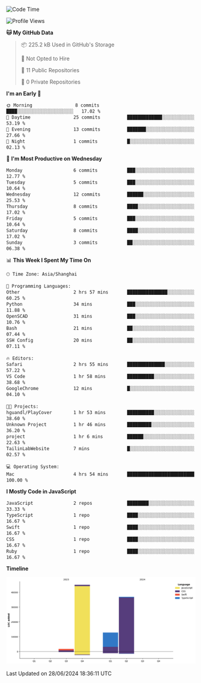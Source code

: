 <!--
**PascalDai/PascalDai** is a ✨ _special_ ✨ repository because its `README.md` (this file) appears on your GitHub profile.

Here are some ideas to get you started:

- 🔭 I’m currently working on ...
- 🌱 I’m currently learning ...
- 👯 I’m looking to collaborate on ...
- 🤔 I’m looking for help with ...
- 💬 Ask me about ...
- 📫 How to reach me: ...
- 😄 Pronouns: ...
- ⚡ Fun fact: ...
-->

<!--START_SECTION:waka-->
![Code Time](http://img.shields.io/badge/Code%20Time-508%20hrs%208%20mins-blue)

![Profile Views](http://img.shields.io/badge/Profile%20Views-2-blue)

**🐱 My GitHub Data** 

> 📦 225.2 kB Used in GitHub's Storage 
 > 
> 🚫 Not Opted to Hire
 > 
> 📜 11 Public Repositories 
 > 
> 🔑 0 Private Repositories 
 > 
**I'm an Early 🐤** 

```text
🌞 Morning                8 commits           ████░░░░░░░░░░░░░░░░░░░░░   17.02 % 
🌆 Daytime                25 commits          █████████████░░░░░░░░░░░░   53.19 % 
🌃 Evening                13 commits          ███████░░░░░░░░░░░░░░░░░░   27.66 % 
🌙 Night                  1 commits           █░░░░░░░░░░░░░░░░░░░░░░░░   02.13 % 
```
📅 **I'm Most Productive on Wednesday** 

```text
Monday                   6 commits           ███░░░░░░░░░░░░░░░░░░░░░░   12.77 % 
Tuesday                  5 commits           ███░░░░░░░░░░░░░░░░░░░░░░   10.64 % 
Wednesday                12 commits          ██████░░░░░░░░░░░░░░░░░░░   25.53 % 
Thursday                 8 commits           ████░░░░░░░░░░░░░░░░░░░░░   17.02 % 
Friday                   5 commits           ███░░░░░░░░░░░░░░░░░░░░░░   10.64 % 
Saturday                 8 commits           ████░░░░░░░░░░░░░░░░░░░░░   17.02 % 
Sunday                   3 commits           ██░░░░░░░░░░░░░░░░░░░░░░░   06.38 % 
```


📊 **This Week I Spent My Time On** 

```text
🕑︎ Time Zone: Asia/Shanghai

💬 Programming Languages: 
Other                    2 hrs 57 mins       ███████████████░░░░░░░░░░   60.25 % 
Python                   34 mins             ███░░░░░░░░░░░░░░░░░░░░░░   11.88 % 
OpenSCAD                 31 mins             ███░░░░░░░░░░░░░░░░░░░░░░   10.76 % 
Bash                     21 mins             ██░░░░░░░░░░░░░░░░░░░░░░░   07.44 % 
SSH Config               20 mins             ██░░░░░░░░░░░░░░░░░░░░░░░   07.11 % 

🔥 Editors: 
Safari                   2 hrs 55 mins       ██████████████░░░░░░░░░░░   57.22 % 
VS Code                  1 hr 58 mins        ██████████░░░░░░░░░░░░░░░   38.68 % 
GoogleChrome             12 mins             █░░░░░░░░░░░░░░░░░░░░░░░░   04.10 % 

🐱‍💻 Projects: 
hguandl/PlayCover        1 hr 53 mins        ██████████░░░░░░░░░░░░░░░   38.60 % 
Unknown Project          1 hr 46 mins        █████████░░░░░░░░░░░░░░░░   36.20 % 
project                  1 hr 6 mins         ██████░░░░░░░░░░░░░░░░░░░   22.63 % 
TailinLabWebsite         7 mins              █░░░░░░░░░░░░░░░░░░░░░░░░   02.57 % 

💻 Operating System: 
Mac                      4 hrs 54 mins       █████████████████████████   100.00 % 
```

**I Mostly Code in JavaScript** 

```text
JavaScript               2 repos             ████████░░░░░░░░░░░░░░░░░   33.33 % 
TypeScript               1 repo              ████░░░░░░░░░░░░░░░░░░░░░   16.67 % 
Swift                    1 repo              ████░░░░░░░░░░░░░░░░░░░░░   16.67 % 
CSS                      1 repo              ████░░░░░░░░░░░░░░░░░░░░░   16.67 % 
Ruby                     1 repo              ████░░░░░░░░░░░░░░░░░░░░░   16.67 % 
```



**Timeline**

![Lines of Code chart](https://raw.githubusercontent.com/PascalDai/PascalDai/main/assets/bar_graph.png)


 Last Updated on 28/06/2024 18:36:11 UTC
<!--END_SECTION:waka-->
